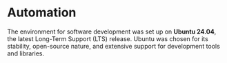 # Automation

The environment for software development was set up on **Ubuntu 24.04**, the latest Long-Term Support (LTS) release. 
Ubuntu was chosen for its stability, open-source nature, and extensive support for development tools and libraries.